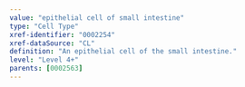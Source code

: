 ```yaml
---
value: "epithelial cell of small intestine"
type: "Cell Type"
xref-identifier: "0002254"
xref-dataSource: "CL"
definition: "An epithelial cell of the small intestine."
level: "Level 4+"
parents: [0002563]
---
```

